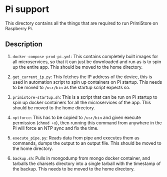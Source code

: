 # Pi support

This directory contains all the things that are required to run PrimiStore on Raspberry Pi.

## Description

1. `docker-compose-prod-pi.yml`: This contains completely built images for all microservices, so that it can just be downloaded and run as is to spin up the entire app. This should be moved to the home directory.

2. `get_current_ip.py`: This fetches the IP address of the device, this is used in automation script to spin up containers on Pi startup. This needs to be moved to `/usr/bin` as the startup script expects so.

3. `primistore-startup.sh`: This is a script that can be run on Pi startup to spin up docker containers for all the microservices of the app. This should be moved to the home directory.

4. `nptforce`: This has to be copied to `/usr/bin` and given execute permission (`chmod +x`), then running this command from anywhere in the Pi will force an NTP sync and fix the time.

5. `execute_pipe.py`: Reads data from pipe and executes them as commands, dumps the output to an output file. This should be moved to the home directory.

6. `backup.sh`: Pulls in mongodump from mongo docker container, and tarballs the charsets directory into a single tarball with the timestamp of the backup. This needs to be moved to the home directory.
